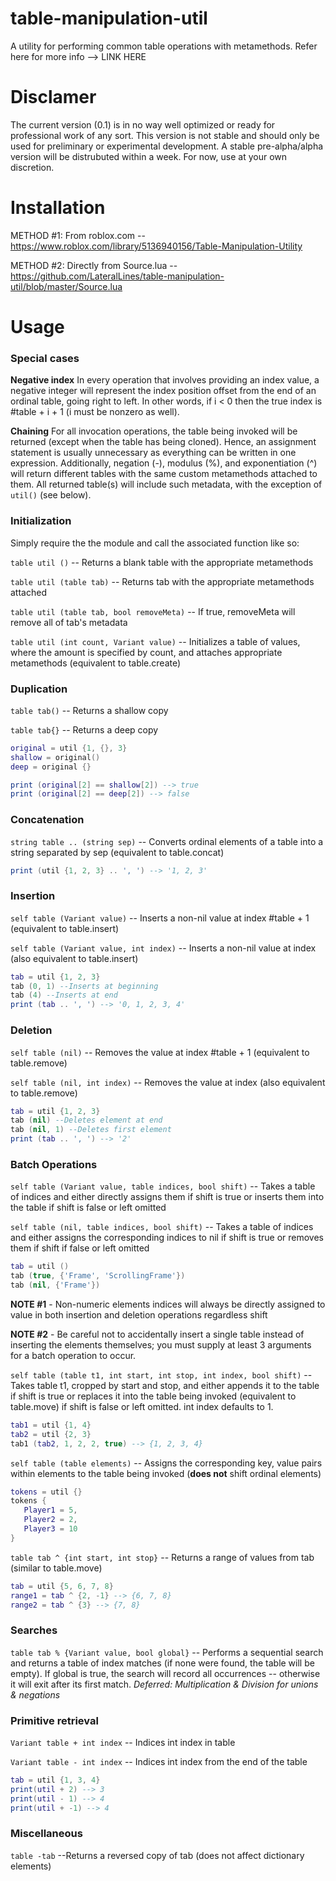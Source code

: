 # table-manipulation-util
 A utility for performing common table operations with metamethods. Refer here for more info --> LINK HERE

# Disclamer
The current version (0.1) is in no way well optimized or ready for professional work of any sort. This version is not stable and should only be used for preliminary or experimental development. A stable pre-alpha/alpha version will be distrubuted within a week. For now, use at your own discretion.

# Installation

METHOD #1: From roblox.com -- https://www.roblox.com/library/5136940156/Table-Manipulation-Utility

METHOD #2: Directly from Source.lua -- https://github.com/LateralLines/table-manipulation-util/blob/master/Source.lua

# Usage
### Special cases

**Negative index**
In every operation that involves providing an index value, a negative integer will represent the index position offset from the end of an ordinal table, going right to left. In other words, if i < 0 then the true index is #table + i + 1 (i must be nonzero as well).

**Chaining**
For all invocation operations, the table being invoked will be returned (except when the table has being cloned). Hence, an assignment statement is usually unnecessary as everything can be written in one expression. Additionally, negation (-), modulus (%), and exponentiation (^) will return different tables with the same custom metamethods attached to them. All returned table(s) will include such metadata, with the exception of `util()` (see below).

### Initialization
Simply require the the module and call the associated function like so:


`table util ()` -- Returns a blank table with the appropriate metamethods

`table util (table tab)` -- Returns tab with the appropriate metamethods attached

`table util (table tab, bool removeMeta)` -- If true, removeMeta will remove all of tab's metadata

`table util (int count, Variant value)` -- Initializes a table of values, where the amount is specified by count, and attaches appropriate metamethods (equivalent to table.create)

### Duplication
`table tab()` -- Returns a shallow copy

`table tab{}` -- Returns a deep copy
~~~lua
original = util {1, {}, 3}
shallow = original()
deep = original {}

print (original[2] == shallow[2]) --> true
print (original[2] == deep[2]) --> false
~~~

### Concatenation
`string table .. (string sep)` -- Converts ordinal elements of a table into a string separated by sep (equivalent to table.concat)
~~~lua
print (util {1, 2, 3} .. ', ') --> '1, 2, 3'
~~~

### Insertion

`self table (Variant value)` -- Inserts a non-nil value at index #table + 1 (equivalent to table.insert)

`self table (Variant value, int index)`  -- Inserts a non-nil value at index (also equivalent to table.insert)
~~~lua
tab = util {1, 2, 3}
tab (0, 1) --Inserts at beginning
tab (4) --Inserts at end
print (tab .. ', ') --> '0, 1, 2, 3, 4'
~~~

### Deletion
`self table (nil)` -- Removes the value at index #table + 1 (equivalent to table.remove)

`self table (nil, int index)` -- Removes the value at index (also equivalent to table.remove)
~~~lua
tab = util {1, 2, 3}
tab (nil) --Deletes element at end
tab (nil, 1) --Deletes first element
print (tab .. ', ') --> '2'
~~~

### Batch Operations
`self table (Variant value, table indices, bool shift)` -- Takes a table of indices and either directly assigns them if shift is true or inserts them into the table if shift is false or left omitted

`self table (nil, table indices, bool shift)` -- Takes a table of indices and either assigns the corresponding indices to nil if shift is true or removes them if shift if false or left omitted
~~~lua
tab = util ()
tab (true, {'Frame', 'ScrollingFrame'})
tab (nil, {'Frame'})
~~~
**NOTE #1** - Non-numeric elements indices will always be directly assigned to value in both insertion and deletion operations regardless shift

**NOTE #2** - Be careful not to accidentally insert a single table instead of inserting the elements themselves; you must supply at least 3 arguments for a batch operation to occur.

`self table (table t1, int start, int stop, int index, bool shift)` -- Takes table t1, cropped by start and stop, and either appends it to the table if shift is true or replaces it into the table being invoked (equivalent to table.move) if shift is false or left omitted. int index defaults to 1.
~~~lua
tab1 = util {1, 4}
tab2 = util {2, 3}
tab1 (tab2, 1, 2, 2, true) --> {1, 2, 3, 4}
~~~

`self table (table elements)` -- Assigns the corresponding key, value pairs within elements to the table being invoked (**does not** shift ordinal elements)
~~~lua
tokens = util {}
tokens {
   Player1 = 5,
   Player2 = 2,
   Player3 = 10
}
~~~

`table tab ^ {int start, int stop}` -- Returns a range of values from tab (similar to table.move)
~~~lua
tab = util {5, 6, 7, 8}
range1 = tab ^ {2, -1} --> {6, 7, 8}
range2 = tab ^ {3} --> {7, 8}
~~~

### Searches
`table tab % {Variant value, bool global}` -- Performs a sequential search and returns a table of index matches (if none were found, the table will be empty). If global is true, the search will record all occurrences -- otherwise it will exit after its first match.
*Deferred: Multiplication & Division for unions & negations*

### Primitive retrieval
`Variant table + int index` -- Indices int index in table

`Variant table - int index` -- Indices int index from the end of the table
~~~lua
tab = util {1, 3, 4}
print(util + 2) --> 3
print(util - 1) --> 4
print(util + -1) --> 4
~~~

### Miscellaneous
`table -tab` --Returns a reversed copy of tab (does not affect dictionary elements)
